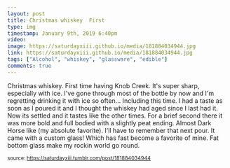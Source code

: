 ```yaml
---
layout: post
title: Christmas whiskey  First 
type: img
timestamp: January 9th, 2019 6:40pm
video: 
image: https://saturdayxiii.github.io/media/181884034944.jpg
link: https://saturdayxiii.github.io/media/181884034944.jpg
tags: ["Alcohol", "whiskey", "glassware", "edible"]
comments: true
---
```


Christmas whiskey.  First time having Knob Creek.  It's super sharp, especially with ice.  I've gone through most of the bottle by now and I'm regretting drinking it with ice so often&hellip; Including this time.  I had a taste as soon as I poured it and I thought the whiskey had aged since I last had it.  Now its settled and it tastes like the other times.  For a brief second there it was more bold and full bodied with a slightly peat ending.  Almost Dark Horse like (my absolute favorite). I'll have to remember that next pour.
It came with a custom glass! Which has fast become a favorite of mine.  Fat bottom glass make my rockin world go round.
 
  
<small>source: https://saturdayxiii.tumblr.com/post/181884034944</small>